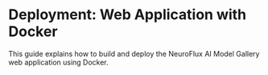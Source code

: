 # Deployment: Web Application with Docker

This guide explains how to build and deploy the NeuroFlux AI Model Gallery web application using Docker.
